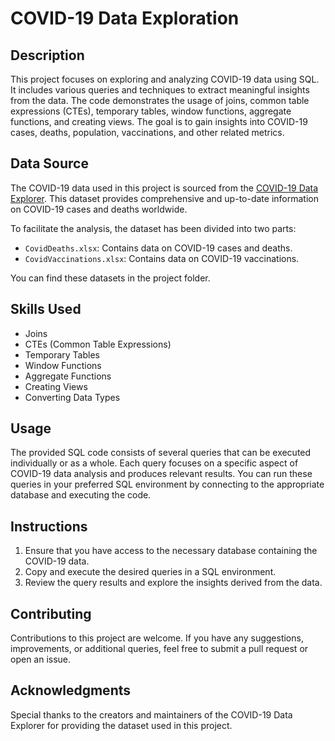 # COVID-19 Data Exploration

## Description
This project focuses on exploring and analyzing COVID-19 data using SQL. It includes various queries and techniques to extract meaningful insights from the data. The code demonstrates the usage of joins, common table expressions (CTEs), temporary tables, window functions, aggregate functions, and creating views. The goal is to gain insights into COVID-19 cases, deaths, population, vaccinations, and other related metrics.

## Data Source
The COVID-19 data used in this project is sourced from the [COVID-19 Data Explorer](https://ourworldindata.org/covid-deaths). This dataset provides comprehensive and up-to-date information on COVID-19 cases and deaths worldwide. 

To facilitate the analysis, the dataset has been divided into two parts:
- `CovidDeaths.xlsx`: Contains data on COVID-19 cases and deaths.
- `CovidVaccinations.xlsx`: Contains data on COVID-19 vaccinations.

You can find these datasets in the project folder.

## Skills Used
- Joins
- CTEs (Common Table Expressions)
- Temporary Tables
- Window Functions
- Aggregate Functions
- Creating Views
- Converting Data Types

## Usage
The provided SQL code consists of several queries that can be executed individually or as a whole. Each query focuses on a specific aspect of COVID-19 data analysis and produces relevant results. You can run these queries in your preferred SQL environment by connecting to the appropriate database and executing the code.

## Instructions
1. Ensure that you have access to the necessary database containing the COVID-19 data.
2. Copy and execute the desired queries in a SQL environment.
3. Review the query results and explore the insights derived from the data.

## Contributing
Contributions to this project are welcome. If you have any suggestions, improvements, or additional queries, feel free to submit a pull request or open an issue.


## Acknowledgments
Special thanks to the creators and maintainers of the COVID-19 Data Explorer for providing the dataset used in this project.


